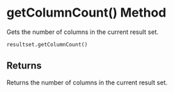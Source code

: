 <!-- loio057252778d3148a3a937fd4d3b17b245 -->

# getColumnCount\(\) Method

Gets the number of columns in the current result set.



```
resultset.getColumnCount()
```



## Returns

Returns the number of columns in the current result set.

